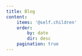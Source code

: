 ```yaml
---
title: Blog
content:
    items: '@self.children'
    order:
        by: date
        dir: desc
    pagination: true
---
```


